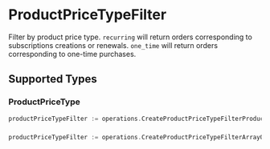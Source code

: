 # ProductPriceTypeFilter

Filter by product price type. `recurring` will return orders corresponding to subscriptions creations or renewals. `one_time` will return orders corresponding to one-time purchases.


## Supported Types

### ProductPriceType

```go
productPriceTypeFilter := operations.CreateProductPriceTypeFilterProductPriceType(components.ProductPriceType{/* values here */})
```

### 

```go
productPriceTypeFilter := operations.CreateProductPriceTypeFilterArrayOfProductPriceType([]components.ProductPriceType{/* values here */})
```

